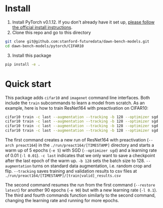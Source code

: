 # Install

1. Install PyTorch v0.1.12. If you don't already have it set up, [please follow the official install instructions](http://pytorch.org/).
2. Clone this repo and go to this directory

```bash
git clone git@github.com:stanford-futuredata/dawn-bench-models.git
cd dawn-bench-models/pytorch/CIFAR10
```

3. Install this package

```bash
pip install -e .
```

# Quick start

This package adds <code>cifar10</code> and <code>imagenet</code> command line interfaces.
Both include the <code>train</code> subcommands to learn a model from scratch.
As an example, here is how to train ResNet164 with preactivation on CIFAR10:

```bash
cifar10 train -c last --augmentation --tracking -b 128 --optimizer sgd --arch preact164 -e 5 -l 0.01
cifar10 train -c last --augmentation --tracking -b 128 --optimizer sgd --arch preact164 -e 90 -l 0.1 --restore latest
cifar10 train -c last --augmentation --tracking -b 128 --optimizer sgd --arch preact164 -e 45 -l 0.01 --restore latest
cifar10 train -c last --augmentation --tracking -b 128 --optimizer sgd --arch preact164 -e 45 -l 0.001 --restore latest
```

The first command creates a new run of ResNet164 with preactivation (`--arch preact164`) in the `./run/preact164/[TIMESTAMP]` directory and starts a warm up of 5 epochs (`-e 5`) with SGD (`--optimizer sgd`) and a learning rate of 0.01 (`-l 0.01`).
`-c last` indicates that we only want to save a checkpoint after the last epoch of the warm up.
`-b 128` sets the batch size to 128.
`--augmentation` turns on standard data augmentation, i.e. random crop and flip.
`--tracking` saves training and validation results to csv files at `./run/preact164/[TIMESTAMP]/[train|valid]_results.csv`

The second command resumes the run from the first command (`--restore latest`) for another 90 epochs (`-e 90`) but with a new learning rate (`-l 0.1`). The third and fourth commands function similarly to the second command, changing the learning rate and running for more epochs.
